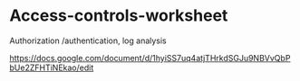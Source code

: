 # Access-controls-worksheet
Authorization /authentication, log analysis 

https://docs.google.com/document/d/1hyiSS7uq4atjTHrkdSGJu9NBVvQbPbUe2ZFHTiNEkao/edit
